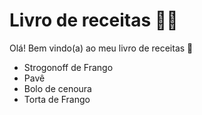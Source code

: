 # Livro de receitas :woman_cook:

Olá! Bem vindo(a) ao meu livro de receitas :wave:

- Strogonoff de Frango
- Pavê
- Bolo de cenoura
- Torta de Frango